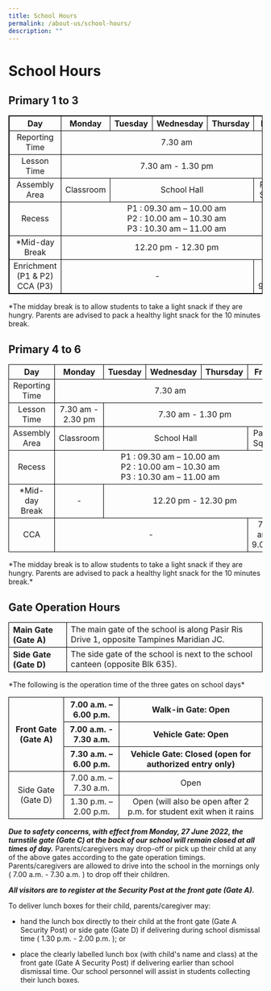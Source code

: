 ```yaml
---
title: School Hours
permalink: /about-us/school-hours/
description: ""
---
```

# **School Hours**
## Primary 1 to 3

<table style="border: 1px solid black;text-align: center;">
    <thead>
        <tr style="border: 1px solid black;text-align: center;">
            <th style="border: 1px solid black;text-align: center;">Day</th>
            <th style="border: 1px solid black;text-align: center;">Monday</th>
            <th style="border: 1px solid black;text-align: center;">Tuesday</th>
            <th style="border: 1px solid black;text-align: center;">Wednesday</th>
            <th style="border: 1px solid black;text-align: center;">Thursday</th>
            <th style="border: 1px solid black;text-align: center;">Friday</th>
        </tr>
    </thead>
    <tbody>
        <tr>
            <td style="border: 1px solid black;text-align: center;" rowspan=1>Reporting Time</td>
            <td style="border: 1px solid black;text-align: center;" colspan=5>7.30 am</td>
        </tr>
        <tr>
            <td style="border: 1px solid black;text-align: center;">Lesson Time</td>
            <td style="border: 1px solid black;text-align: center;" colspan=5>7.30 am - 1.30 pm</td>
        </tr>
        <tr>            
            <td style="border: 1px solid black;text-align: center;" rowspan=1>Assembly Area</td>
            <td style="border: 1px solid black;text-align: center;" colspan=1>Classroom</td>
            <td style="border: 1px solid black;text-align: center;" colspan=3>School Hall</td>
            <td style="border: 1px solid black;text-align: center;" colspan=1>Parade Square</td>
        </tr>
        <tr>
            <td style="border: 1px solid black;text-align: center;">Recess</td>
            <td style="border: 1px solid black;text-align: center;" colspan=5>
                P1 : 09.30 am – 10.00 am<br>
                P2 : 10.00 am – 10.30 am<br>
                P3 : 10.30 am – 11.00 am<br>
            </td>
        </tr>
        <tr>
            <td style="border: 1px solid black;text-align: center;">*Mid-day Break</td>
            <td style="border: 1px solid black;text-align: center;" colspan=5>12.20 pm - 12.30 pm</td>
        </tr>
        <tr>
            <td style="border: 1px solid black;text-align: center;">Enrichment (P1 & P2)
CCA (P3)
</td>
            <td style="border: 1px solid black;text-align: center;" colspan=4>-</td>
            <td style="border: 1px solid black;text-align: center;" colspan=1>7.30 am - 9.00pm</td>
        </tr>
    </tbody>
</table>
*The midday break is to allow students to take a light snack if they are hungry. Parents are advised to pack a healthy light snack for the 10 minutes break.

## Primary 4 to 6
<table>
    <thead>
        <tr>
            <th style="border: 1px solid black;text-align: center;">Day</th>
            <th style="border: 1px solid black;text-align: center;">Monday</th>
            <th style="border: 1px solid black;text-align: center;">Tuesday</th>
            <th style="border: 1px solid black;text-align: center;">Wednesday</th>
            <th style="border: 1px solid black;text-align: center;">Thursday</th>
            <th style="border: 1px solid black;text-align: center;">Friday</th>
        </tr>
    </thead>
    <tbody>
        <tr>
            <td style="border: 1px solid black;text-align: center;" rowspan=1>Reporting Time</td>
            <td style="border: 1px solid black;text-align: center;" colspan=5>7.30 am</td>
        </tr>
        <tr>
            <td style="border: 1px solid black;text-align: center;">Lesson Time</td>
            <td style="border: 1px solid black;text-align: center;" colspan=1>7.30 am - 2.30 pm</td>
            <td style="border: 1px solid black;text-align: center;" colspan=4>7.30 am - 1.30 pm</td>
        </tr>
        <tr>            
            <td style="border: 1px solid black;text-align: center;" rowspan=1>Assembly Area</td>
            <td style="border: 1px solid black;text-align: center;" colspan=1>Classroom</td>
            <td style="border: 1px solid black;text-align: center;" colspan=3>School Hall</td>
            <td style="border: 1px solid black;text-align: center;" colspan=1>Parade Square</td>
        </tr>
        <tr>
            <td style="border: 1px solid black;text-align: center;">Recess</td>
            <td style="border: 1px solid black;text-align: center;" colspan=5>
                P1 : 09.30 am – 10.00 am<br>
                P2 : 10.00 am – 10.30 am<br>
                P3 : 10.30 am – 11.00 am<br>
            </td>
        </tr>
        <tr>
            <td style="border: 1px solid black;text-align: center;">*Mid-day Break</td>
            <td style="border: 1px solid black;text-align: center;" colspan=1>-</td>
            <td style="border: 1px solid black;text-align: center;" colspan=4>12.20 pm - 12.30 pm</td>
        </tr>
        <tr>
            <td style="border: 1px solid black;text-align: center;">CCA</td>
            <td style="border: 1px solid black;text-align: center;" colspan=4>-</td>
            <td style="border: 1px solid black;text-align: center;" colspan=1>7.30 am - 9.00pm</td>
        </tr>
    </tbody>
</table>
*The midday break is to allow students to take a light snack if they are hungry. Parents are advised to pack a healthy light snack for the 10 minutes break.*

## Gate Operation Hours

<table>
	<thead>
		<tr>
			<th style="border: 1px solid black;text-align: left;">Main Gate (Gate A)</th>
			<td style="border: 1px solid black;text-align: left;">The main gate of the school is along Pasir Ris Drive 1, opposite Tampines Maridian JC.</td>
		</tr>
	</thead>
	<tbody>
		<tr>
			<th style="border: 1px solid black;text-align: left;">Side Gate (Gate D)</th>
			<td style="border: 1px solid black;text-align: left;">The side gate of the school is next to the school canteen (opposite Blk 635).</td>
		</tr>
	</tbody>
</table>
*The following is the operation time of the three gates on school days*


<table>
	<thead>
		<tr>
			<th style="border: 1px solid black;text-align: center;" rowspan="3">Front Gate (Gate A)</th>
			<th style="border: 1px solid black;text-align: center;">7.00 a.m. – 6.00 p.m.</th>
			<th style="border: 1px solid black;text-align: center;">Walk-in Gate: Open</th>
		</tr>
		<tr>
			<th style="border: 1px solid black;text-align: center;">7.00 a.m. - 7.30 a.m.</th>
			<th style="border: 1px solid black;text-align: center;">Vehicle Gate: Open</th>
		</tr>
		<tr>
			<th style="border: 1px solid black;text-align: center;">7.30 a.m. – 6.00 p.m.</th>
			<th style="border: 1px solid black;text-align: center;">Vehicle Gate: Closed (open for authorized entry only)</th>
		</tr>
	</thead>
	<tbody>
		<tr>
			<td style="border: 1px solid black;text-align: center;" rowspan="2">Side Gate (Gate D)</td>
			<td style="border: 1px solid black;text-align: center;">7.00 a.m. – 7.30 a.m.</td>
			<td style="border: 1px solid black;text-align: center;">Open</td>
		</tr>
		<tr>
			<td style="border: 1px solid black;text-align: center;">1.30 p.m. – 2.00 p.m.</td>
			<td style="border: 1px solid black;text-align: center;">Open (will also be open after 2 p.m. for student exit when it rains</td>
		</tr>
	</tbody>
</table>

***Due to safety concerns, with effect from Monday, 27 June 2022, the turnstile gate (Gate C) at the back of our school will remain closed at all times of day.*** Parents/caregivers may drop-off or pick up their child at any of the above gates according to the gate operation timings. Parents/caregivers are allowed to drive into the school in the mornings only ( 7.00 a.m. - 7.30 a.m. ) to drop off their children.   

  

***All visitors are to register at the Security Post at the front gate (Gate A).***

To deliver lunch boxes for their child, parents/caregiver may:

*   hand the lunch box directly to their child at the front gate (Gate A Security Post) or side gate (Gate D) if delivering during school dismissal time ( 1.30 p.m. - 2.00 p.m. ); or  
    
*   place the clearly labelled lunch box (with child's name and class) at the front gate (Gate A Security Post) if delivering earlier than school dismissal time. Our school personnel will assist in students collecting their lunch boxes.